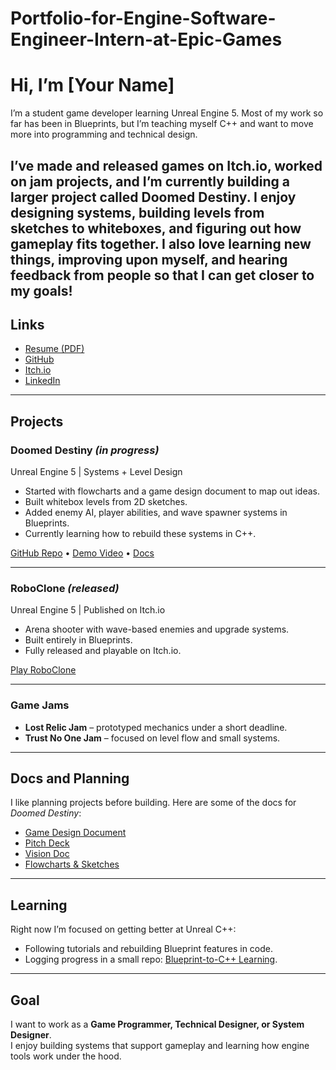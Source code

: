 # Portfolio-for-Engine-Software-Engineer-Intern-at-Epic-Games

# Hi, I’m [Your Name]

I’m a student game developer learning Unreal Engine 5. Most of my work so far has been in Blueprints, but I’m teaching myself C++ and want to move more into programming and technical design.  

I’ve made and released games on Itch.io, worked on jam projects, and I’m currently building a larger project called **Doomed Destiny**. I enjoy designing systems, building levels from sketches to whiteboxes, and figuring out how gameplay fits together. I also love learning new things, improving upon myself, and hearing feedback from people so that I can get closer to my goals!
---

## Links
- [Resume (PDF)](your-link-here)  
- [GitHub](your-link-here)  
- [Itch.io](https://nitronic-games.itch.io/)  
- [LinkedIn](your-link-here)  

---

## Projects

### Doomed Destiny *(in progress)*
Unreal Engine 5 | Systems + Level Design  

- Started with flowcharts and a game design document to map out ideas.  
- Built whitebox levels from 2D sketches.  
- Added enemy AI, player abilities, and wave spawner systems in Blueprints.  
- Currently learning how to rebuild these systems in C++.  

[GitHub Repo](your-link) • [Demo Video](your-link) • [Docs](your-link)

---

### RoboClone *(released)*
Unreal Engine 5 | Published on Itch.io  

- Arena shooter with wave-based enemies and upgrade systems.  
- Built entirely in Blueprints.  
- Fully released and playable on Itch.io.  

[Play RoboClone](https://nitronic-games.itch.io/roboclone)

---

### Game Jams
- **Lost Relic Jam** – prototyped mechanics under a short deadline.  
- **Trust No One Jam** – focused on level flow and small systems.  

---

## Docs and Planning
I like planning projects before building. Here are some of the docs for *Doomed Destiny*:  
- [Game Design Document](your-link)  
- [Pitch Deck](your-link)  
- [Vision Doc](your-link)  
- [Flowcharts & Sketches](your-link)  

---

## Learning
Right now I’m focused on getting better at Unreal C++:  
- Following tutorials and rebuilding Blueprint features in code.  
- Logging progress in a small repo: [Blueprint-to-C++ Learning](your-link).  

---

## Goal
I want to work as a **Game Programmer, Technical Designer, or System Designer**.  
I enjoy building systems that support gameplay and learning how engine tools work under the hood.
